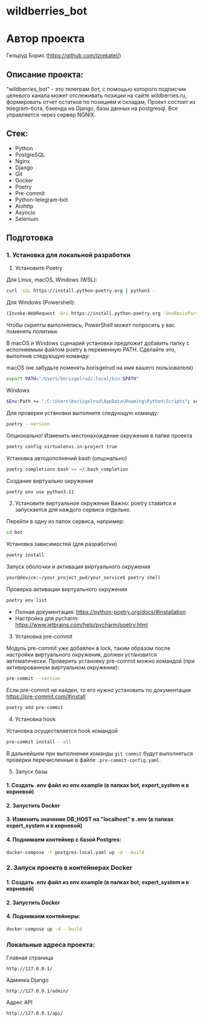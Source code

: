 # wildberries_bot

# Автор проекта
Гельруд Борис (https://github.com/Izrekatel/)

## Описание проекта:
"wildberries_bot" - это телеграм бот, с помощью которого подписчик целевого канала
может отслеживать позиции на сайте wildberries.ru, формировать отчет остатков по позициям и складам,
Проект состоит из telegram-бота, бэкенда на Django, базы данных на postgresql. Все управляется через
сервер NGNIX.

## Стек:
- Python
- PostgreSQL
- Nginx
- Django
- Git
- Docker
- Poetry
- Pre-commit
- Python-telegram-bot
- Aiohttp
- Asyncio
- Selenium


## Подготовка

### 1. Установка для локальной разработки

1. Установите Poetry

Для Linux, macOS, Windows (WSL):
```bash
curl -sSL https://install.python-poetry.org | python3 -
```

Для Windows (Powershell):
```bash
(Invoke-WebRequest -Uri https://install.python-poetry.org -UseBasicParsing).Content | py -
```
Чтобы скрипты выполнялись, PowerShell может попросить у вас поменять политики.

В macOS и Windows сценарий установки предложит добавить папку с исполняемым файлом poetry в переменную PATH. Сделайте это, выполнив следующую команду:

macOS (не забудьте поменять borisgelrud на имя вашего пользователя)
```bash
export PATH="/Users/borisgelrud/.local/bin:$PATH"
```

Windows
```bash
$Env:Path += ";C:\Users\borisgelrud\AppData\Roaming\Python\Scripts"; setx PATH "$Env:Path"
```

Для проверки установки выполните следующую команду:
```bash
poetry --version
```
Опционально! Изменить местонахождение окружения в папке проекта
```bash
poetry config virtualenvs.in-project true
```

Установка автодополнений bash (опцонально)
```bash
poetry completions bash >> ~/.bash_completion
```

Создание виртуально окружения
```bash
poetry env use python3.11
```

2. Установите виртуальное окружение
Важно: poetry ставится и запускается для каждого сервиса отдельно.

Перейти в одну из папок сервиса, например:
```bash
cd bot
```

Установка зависимостей (для разработки)
```bash
poetry install
```

Запуск оболочки и активация виртуального окружения

```bash
your@device:~/your_project_pwd/your_service$ poetry shell
```

Проверка активации виртуального окружения
```bash
poetry env list
```


* Полная документация: https://python-poetry.org/docs/#installation
* Настройка для pycharm: https://www.jetbrains.com/help/pycharm/poetry.html


3. Установка pre-commit

Модуль pre-commit уже добавлен в lock, таким образом после настройки виртуального окружения, должен установится автоматически.
Проверить установку pre-commit можно командой (при активированном виртуальном окружении):
```bash
pre-commit --version
```

Если pre-commit не найден, то его нужно установить по документации https://pre-commit.com/#install

```bash
poetry add pre-commit
```

4. Установка hook

Установка осуществляется hook командой
```bash
pre-commit install --all
```

В дальнейшем при выполнении команды `git commit` будут выполняться проверки перечисленные в файле `.pre-commit-config.yaml`.


5. Запуск базы

#### 1. Создать .env файл из env.example (в папках bot, expert_system и в корневой)

#### 2. Запустить Docker

#### 3. Изменить значение DB_HOST на "localhost" в .env (в папках expert_system и в корневой)

#### 4. Поднимаем контейнер с базой Postgres:
```bash
docker-compose -f postgres-local.yaml up -d --build
```

### 2. Запуск проекта в контейнерах Docker

#### 1. Создать .env файл из env.example (в папках bot, expert_system и в корневой)

#### 2. Запустить Docker

#### 4. Поднимаем контейнеры:
```bash
docker-compose up -d --build
```
### Локальные адреса проекта:
Главная страница
```
http://127.0.0.1/
```
Админка Django
```
http://127.0.0.1/admin/
```
Адрес API
```
http://127.0.0.1/api/
```